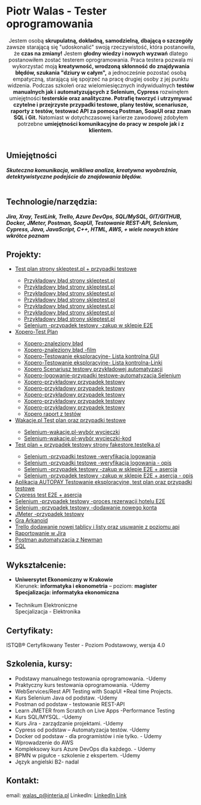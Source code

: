 <h1> Piotr Walas - Tester oprogramowania</h1>
<center>Jestem osobą <b>skrupulatną, dokładną, samodzielną, dbającą o szczegóły</b> zawsze starającą się "udoskonalić" swoją rzeczywistość, która postanowiła, że <b>czas na zmiany!</b> Jestem <b>głodny wiedzy i nowych wyzwań</b> dlatego postanowiłem zostać testerem oprogramowania. Praca testera pozwala mi wykorzystać moją <b>kreatywność, wrodzoną skłonność do znajdywania błędów, szukania "dziury w całym",</b> a jednocześnie pozostać osobą empatyczną, starającą się spojrzeć na pracę drugiej osoby z jej punktu widzenia. Podczas szkoleń oraz wielomiesięcznych indywidualnych <b>testów manualnych jak i automatyzujących z Selenium, Cypress</b> rozwinęłem umiejętności<b> testerskie oraz analityczne. Potrafię tworzyć i utrzymywać czytelne i przejrzyste przypadki testowe, plany testów, scenariusze, raporty z testów, testować API za pomocą Postman, SoapUI oraz znam SQL i Git.</b> Natomiast w dotychczasowej karierze zawodowej zdobyłem potrzebne <b>umiejętności komunikacyjne do pracy w zespole jak i z klientem.</b></center>
<br><b><h2>Umiejętności</h2><i>
 Skuteczna komunikacja, wnikliwa analiza, kreatywna wyobraźnia, detektywistyczne podejście do znajdowania błędów.</i></b></br>
<br><b><h2>Technologie/narzędzia:</h2><i>
Jira, Xray, TestLink, Trello, Azure DevOps, SQL/MySQL, GIT/GITHUB, Docker, JMeter, Postman, SoapUI, Testowanie REST-API, Selenium, Cypress, Java, JavaScript, C++, HTML, AWS, + wiele nowych które wkrótce poznam</i></b></br>


## Projekty:
<ul>
  
 
 <li><a href="https://github.com/piotrwalas1/PORTFOLIO/blob/main/Test%20plan_%20Test%20plan%20sklepu%20skleptest.pl%20%2B%20przypadki%20testowe.pdf">Test plan strony skleptest.pl + przypadki testowe</a></li>
 <ul>
  <li><a href="https://github.com/piotrwalas1/PORTFOLIO/blob/main/a1.pdf">Przykładowy błąd strony skleptest.pl</a></li>
  <li><a href="https://github.com/piotrwalas1/PORTFOLIO/blob/main/d1.pdf">Przykładowy błąd strony skleptest.pl</a></li>
  <li><a href="https://github.com/piotrwalas1/PORTFOLIO/blob/main/d2.pdf">Przykładowy błąd strony skleptest.pl</a></li>
  <li><a href="https://github.com/piotrwalas1/PORTFOLIO/blob/main/d3.pdf">Przykładowy błąd strony skleptest.pl</a></li>
  <li><a href="https://github.com/piotrwalas1/PORTFOLIO/blob/main/b1.pdf">Przykładowy błąd strony skleptest.pl</a></li>
  <li><a href="https://github.com/piotrwalas1/PORTFOLIO/blob/main/e2.pdf">Przykładowy błąd strony skleptest.pl</a></li>
  <li><a href="https://github.com/piotrwalas1/PORTFOLIO/blob/main/e3.pdf">Przykładowy błąd strony skleptest.pl</a></li>
   <li><a href="https://youtu.be/NcaB9kL26W0">Selenium -przypadek testowy -zakup w sklepie E2E</a></li>
 </ul>
 <li><a href="https://github.com/piotrwalas1/PORTFOLIO/blob/main/Xopero-Testplan1.pdf">Xopero-Test Plan</a></li>
 <ul>
  <li><a href="https://github.com/piotrwalas1/PORTFOLIO/blob/main/Xopero-blad1.pdf">Xopero-znaleziony błąd </a></li>
<li><a href="https://youtu.be/EP9xIpe0NUM">Xopero-znaleziony błąd -film</a></li>
  <li><a href="https://github.com/piotrwalas1/PORTFOLIO/blob/main/Xopero-lista%20kontrolna%20GUI.pdf">Xopero-Testowanie eksploracyjne- 
  Lista kontrolna GUI</a></li>
 <li><a href="https://github.com/piotrwalas1/PORTFOLIO/blob/main/Xopero-lista%20kontrolna%20-linki%20na%20stronie.pdf">Xopero-Testowanie eksploracyjne- 
  Lista kontrolna-Linki</a></li>
<li><a href="https://github.com/piotrwalas1/PORTFOLIO/blob/main/Xopero%20scenarusz%20testowy.pdf">Xopero Scenariusz testowy przykładowej automatyzacji</a></li>
   <li><a href="https://youtu.be/haFLIa3D41o">Xopero-logowanie-przypadki testowe-automatyzacja Selenium </a></li>
<li><a href="https://github.com/piotrwalas1/PORTFOLIO/blob/main/Xopero-id2.pdf">Xopero-przykładowy przypadek testowy</a></li>
<li><a href="https://github.com/piotrwalas1/PORTFOLIO/blob/main/Xopero-id3.pdf">Xopero-przykładowy przypadek testowy</a></li>
<li><a href="https://github.com/piotrwalas1/PORTFOLIO/blob/main/Xopero-d4.pdf">Xopero-przykładowy przypadek testowy</a></li>
<li><a href="https://github.com/piotrwalas1/PORTFOLIO/blob/main/Xopero-id5.pdf">Xopero-przykładowy przypadek testowy</a></li>
<li><a href="https://github.com/piotrwalas1/PORTFOLIO/blob/main/Xopero-id6.pdf">Xopero-przykładowy przypadek testowy </a></li>
<li><a href="https://github.com/piotrwalas1/PORTFOLIO/blob/main/raport%20Xopero.pdf">Xopero raport z testów </a></li>

  
 </ul>

<li><a href="https://github.com/piotrwalas1/PORTFOLIO/blob/main/Plan%20testów%20oraz%20weryfikacja%20systemu%20logowania.pdf">Wakacje.pl Test plan oraz przypadki testowe </a></li> 
<ul>
<li><a href="https://youtu.be/n9gIcmOMPNU">Selenium-wakacje.pl-wybór wycieczki </a></li>
<li><a href="https://github.com/piotrwalas1/PORTFOLIO/blob/main/wakacje.pdf">Selenium-wakacje.pl-wybór wycieczki-kod</a></li>
 </ul>
 <li><a href="https://github.com/piotrwalas1/PORTFOLIO/blob/main/Test%20suite_%20PLAN%20TESTÓW%20-%20strony%20internetowej%20https___fakestore.testelka.pl%20(Suite%20ID_%206).pdf">Test plan + przypadek testowy strony fakestore.testelka.pl </a></li>
<ul> 
 <li><a href="https://youtu.be/VdX79Av1Mlk">Selenium -przypadki testowe -weryfikacja logowania</a></li>
<li><a href="https://github.com/piotrwalas1/PORTFOLIO/blob/main/Test%20suite_%20Weryfikacja%20procesu%20logowania%20(Suite%20ID_%2012).pdf">Selenium -przypadki testowe -weryfikacja logowania - opis</a></li>
 <li><a href="https://youtu.be/XBSL9QZ8WBc">Selenium -przypadek testowy -zakup w sklepie E2E + asercja</a></li>
<li><a href="https://github.com/piotrwalas1/PORTFOLIO/blob/main/Test%20suite_%20Testowanie%20procesu%20zakupu%20E2E%20(Suite%20ID_%208).pdf">Selenium -przypadek testowy -zakup w sklepie E2E + asercja - opis</a></li>
</ul>
<li><a href="https://github.com/piotrwalas1/PORTFOLIO/blob/main/TE_test_report-2024-08-06.pdf">Aplikacja AUTOPAY Testowanie eksploracyjne, test plan oraz przypadki testowe</a></li>

 <li><a href="https://youtu.be/2WA2mN5jAxc">Cypress test E2E + asercja</a></li>
 <li><a href="https://youtu.be/8h3oCCvXjSs">Selenium -przypadek testowy -proces rezerwacji hotelu E2E</a></li>
 <li><a href="https://youtu.be/TcbFRrHZDPk">Selenium -przypadek testowy -dodawanie nowego konta</a></li>
 <li><a href="https://youtu.be/kNE8EZzvHf8">JMeter -przypadek testowy</a></li>

<li><a href="https://youtu.be/Lfj4O_ybb2M">Gra Arkanoid</a></li>
<li><a href="https://youtu.be/ry0coIrIam8">Trello dodawanie nowej tablicy i listy oraz usuwanie z poziomu api</a></li>
<li><a href="https://youtu.be/75e71rICGrI">Raportowanie w Jira</a></li>
 <li><a href="https://youtu.be/AOLgUmCeG2Q">Postman automatyzacja z Newman</a></li>
 <li><a href="https://github.com/piotrwalas1/PORTFOLIO/blob/main/sql.pdf">SQL</a></li>
</ul>


## Wykształcenie: 
<ul>
<li><strong>Uniwersytet Ekonomiczny w Krakowie</strong>
<br>Kierunek: <strong>informatyka i ekonometria</strong> – poziom: <strong>magister</strong></br>
<strong>Specjalizacja: <strong>informatyka ekonomiczna</strong></strong></li>
<br><li>Technikum Elektroniczne</br>
 Specjalizacja - Elektronika
</li></ul>

## Certyfikaty:
ISTQB® Certyfikowany Tester - Poziom Podstawowy, wersja 4.0

## Szkolenia, kursy:
<ul>
 <li>Podstawy manualnego testowania oprogramowania. -Udemy</li>
 <li>Praktyczny kurs testowania oprogramowania. -Udemy</li>
<li>WebServices/Rest API Testing with SoapUI +Real time Projects.</li>
<li>Kurs Selenium Java od podstaw. -Udemy</li>
<li>Postman od podstaw - testowanie REST-API</li>
<li>Learn JMETER from Scratch on Live Apps -Performance Testing</li>
<li>Kurs SQL/MYSQL. -Udemy</li>
<li>Kurs Jira - zarządzanie projektami. -Udemy</li>
<li>Cypress od podstaw – Automatyzacja testów. -Udemy</li>
 <li>Docker od podstaw - dla programistów i nie tylko. - Udemy</li>
  <li>Wprowadzenie do AWS</li>
 <li>Kompleksowy kurs Azure DevOps dla każdego. - Udemy</li>
 <li>BPMN w pigułce - szkolenie z ekspertem. -Udemy</li>
<li>Język angielski B2- nadal</li>
</ul>

## Kontakt:
email: walas_p@interia.pl
Linkedln: <a href="https://www.linkedin.com/in/piotr-walas-2650a62b5">Linkedln Link</a>

